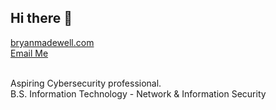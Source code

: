 ## Hi there 👋
[bryanmadewell.com](https://bryanmadewell.com)
<br>
[Email Me](mailto:bryan@bryanmadewell.com)

<br>
Aspiring Cybersecurity professional. 
<br>
B.S. Information Technology - Network & Information Security
<br>
